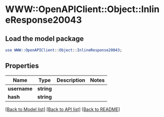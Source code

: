 # WWW::OpenAPIClient::Object::InlineResponse20043

## Load the model package
```perl
use WWW::OpenAPIClient::Object::InlineResponse20043;
```

## Properties
Name | Type | Description | Notes
------------ | ------------- | ------------- | -------------
**username** | **string** |  | 
**hash** | **string** |  | 

[[Back to Model list]](../README.md#documentation-for-models) [[Back to API list]](../README.md#documentation-for-api-endpoints) [[Back to README]](../README.md)


